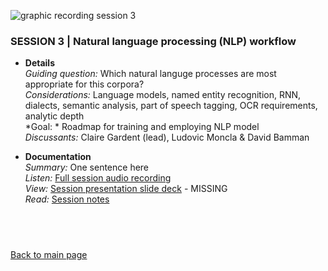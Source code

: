 ![graphic recording session 3](images/graphic-recording-session3.png)
### SESSION 3 | Natural language processing (NLP) workflow

- **Details**  
    *Guiding question:* Which natural languge processes are most appropriate for this corpora?  
	*Considerations:* Language models, named entity recognition, RNN, dialects, semantic analysis, part of speech tagging, OCR requirements, analytic depth   
	*Goal: *	Roadmap for training and employing NLP model  
	*Discussants:*	Claire Gardent (lead), Ludovic Moncla & David Bamman 
    
    
- **Documentation**  
    *Summary:* One sentence here  
    *Listen:* [Full session audio recording](audio/session3.MP3)   
    *View:* [Session presentation slide deck](link) - MISSING  
    *Read:* [Session notes](https://docs.google.com/document/d/196V79SznVOMz-1G63dCI5LCIg0iVKNmMWCP2aSaxHw0/edit?usp=sharing)
  
&nbsp;
-----------------------------
[Back to main page](../readme.md)